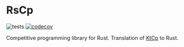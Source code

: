 # RsCp
![tests](https://github.com/KerakTelor86/RsCp/actions/workflows/tests.yml/badge.svg)
[![codecov](https://codecov.io/github/KerakTelor86/RsCp/graph/badge.svg?token=PD3EZC68EW)](https://codecov.io/github/KerakTelor86/RsCp)

Competitive programming library for Rust. Translation of [KtCp](https://github.com/KerakTelor86/KtCp) to Rust. 
